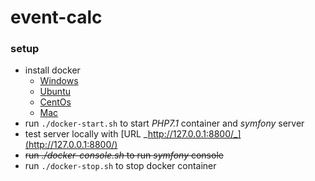 # event-calc

### setup

* install docker
  * [Windows](https://docs.docker.com/docker-for-windows/install/)
  * [Ubuntu](https://docs.docker.com/install/linux/docker-ce/ubuntu/)
  * [CentOs](https://docs.docker.com/install/linux/centos/)
  * [Mac](https://docs.docker.com/docker-for-mac/install/)
* run `./docker-start.sh` to start _PHP7.1_ container and _symfony_ server
* test server locally with [URL _http://127.0.0.1:8800/_](http://127.0.0.1:8800/)
* ~~run _./docker-console.sh_ to run _symfony_ console~~ 
* run `./docker-stop.sh` to stop docker container